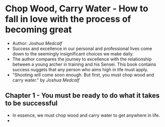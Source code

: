 # Chop Wood, Carry Water - How to fall in love with the process of becoming great
- Author: _Joshua Medcalf_
- Success and excellence in our personal and professional lives come down to the seemingly insignificant choices we make daily.
- The author compares the journey to excellence with the relationship between a young archer in training and his Sensei. This book contains success nuggets that any person who aims high in life must apply.
- "Shooting will come soon enough. But first, you must chop wood and carry water." by _Joshua Medcalf_

## Chapter 1 - You must be ready to do what it takes to be successful
- In essence, we must chop wood and carry water to get anywhere in life.
- 
